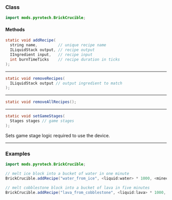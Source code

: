 
### Class

```java
import mods.pyrotech.BrickCrucible;
```

#### Methods

```java
static void addRecipe(
  string name,         // unique recipe name
  ILiquidStack output, // recipe output
  IIngredient input,   // recipe input
  int burnTimeTicks    // recipe duration in ticks
);
```


---


```java
static void removeRecipes(
  ILiquidStack output // output ingredient to match
);
```


---


```java
static void removeAllRecipes();
```


---


```java
static void setGameStages(
  Stages stages // game stages
);
```

Sets game stage logic required to use the device.

---


### Examples

```java
import mods.pyrotech.BrickCrucible;

// melt ice block into a bucket of water in one minute
BrickCrucible.addRecipe("water_from_ice", <liquid:water> * 1000, <minecraft:ice>, 1 * 60 * 20);

// melt cobblestone block into a bucket of lava in five minutes
BrickCrucible.addRecipe("lava_from_cobblestone", <liquid:lava> * 1000, <minecraft:cobblestone>, 5 * 60 * 20);
```
